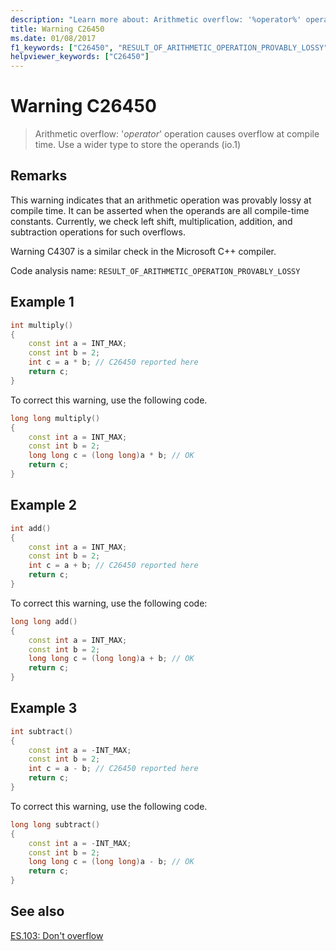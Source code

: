 ```yaml
---
description: "Learn more about: Arithmetic overflow: '%operator%' operation causes overflow at compile time. Use a wider type to store the operands"
title: Warning C26450
ms.date: 01/08/2017
f1_keywords: ["C26450", "RESULT_OF_ARITHMETIC_OPERATION_PROVABLY_LOSSY"]
helpviewer_keywords: ["C26450"]
---
```

# Warning C26450

>Arithmetic overflow: '*operator*' operation causes overflow at compile time. Use a wider type to store the operands (io.1)

## Remarks

This warning indicates that an arithmetic operation was provably lossy at compile time. It can be asserted when the operands are all compile-time constants. Currently, we check left shift, multiplication, addition, and subtraction operations for such overflows.

Warning C4307 is a similar check in the Microsoft C++ compiler.

Code analysis name: `RESULT_OF_ARITHMETIC_OPERATION_PROVABLY_LOSSY`

## Example 1

```cpp
int multiply()
{
    const int a = INT_MAX;
    const int b = 2;
    int c = a * b; // C26450 reported here
    return c;
}
```

To correct this warning, use the following code.

```cpp
long long multiply()
{
    const int a = INT_MAX;
    const int b = 2;
    long long c = (long long)a * b; // OK
    return c;
}
```

## Example 2

```cpp
int add()
{
    const int a = INT_MAX;
    const int b = 2;
    int c = a + b; // C26450 reported here
    return c;
}
```

To correct this warning, use the following code:

```cpp
long long add()
{
    const int a = INT_MAX;
    const int b = 2;
    long long c = (long long)a + b; // OK
    return c;
}
```

## Example 3

```cpp
int subtract()
{
    const int a = -INT_MAX;
    const int b = 2;
    int c = a - b; // C26450 reported here
    return c;
}
```

To correct this warning, use the following code.

```cpp
long long subtract()
{
    const int a = -INT_MAX;
    const int b = 2;
    long long c = (long long)a - b; // OK
    return c;
}
```

## See also

[ES.103: Don't overflow](https://github.com/isocpp/CppCoreGuidelines/blob/master/CppCoreGuidelines.md#Res-overflow)
